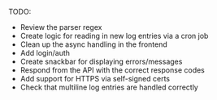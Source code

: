 TODO:
 - Review the parser regex
 - Create logic for reading in new log entries via a cron job
 - Clean up the async handling in the frontend
 - Add login/auth
 - Create snackbar for displaying errors/messages
 - Respond from the API with the correct response codes
 - Add support for HTTPS via self-signed certs
 - Check that multiline log entries are handled correctly